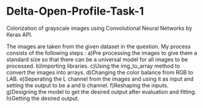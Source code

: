 # Delta-Open-Profile-Task-1
Colorization of grayscale images using Convolutional Neural Networks by Keras API.



The images are taken from the given dataset in the question.
My process consists of the following steps :
 a)Pre processing the images to give them a standard size so that there can be a universal model for all images to be processed.
 b)Importing libraries.
 c)Using the img_to_array method to convert the images into arrays.
 d)Changing the color balance from RGB to LAB.
 e)Seperating the L channel from the images and using it as input and setting the output to be a and b channel.
 f)Reshaping the inputs.
 g)Designing the model to get the desired output after evaluation and fitting.
 h)Getting the desired output.
